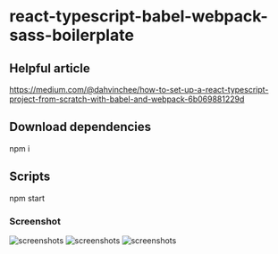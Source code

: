 # react-typescript-babel-webpack-sass-boilerplate

## Helpful article

https://medium.com/@dahvinchee/how-to-set-up-a-react-typescript-project-from-scratch-with-babel-and-webpack-6b069881229d

## Download dependencies

npm i

## Scripts

npm start

### Screenshot

![screenshots](/screenshots/1.jpg)
![screenshots](/screenshots/2.jpg)
![screenshots](/screenshots/3.jpg)
